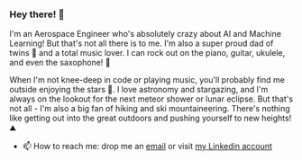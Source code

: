 ### Hey there! 👋

I'm an Aerospace Engineer who's absolutely crazy about AI and Machine Learning! But that's not all there is to me. I'm also a super proud dad of twins 🙌 and a total music lover. I can rock out on the piano, guitar, ukulele, and even the saxophone! 🎷

When I'm not knee-deep in code or playing music, you'll probably find me outside enjoying the stars 🔭. I love astronomy and stargazing, and I'm always on the lookout for the next meteor shower or lunar eclipse. But that's not all - I'm also a big fan of hiking and ski mountaineering. There's nothing like getting out into the great outdoors and pushing yourself to new heights! ⛰️

- 📫 How to reach me: drop me an [email](mailto:enrico.sain@gmail.com) or visit [my Linkedin account](https://www.linkedin.com/in/enrico-sain-46278317/)

<!--
**enricosain/enricosain** is a ✨ _special_ ✨ repository because its `README.md` (this file) appears on your GitHub profile.


-->
